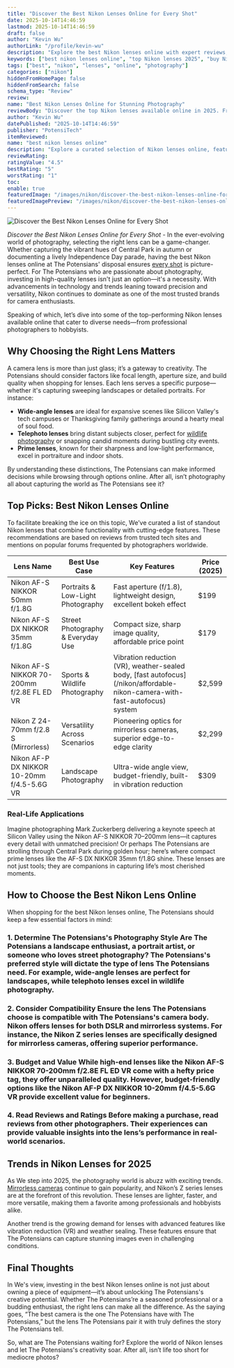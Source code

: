 ```yaml
---
title: "Discover the Best Nikon Lenses Online for Every Shot"
date: 2025-10-14T14:46:59
lastmod: 2025-10-14T14:46:59
draft: false
author: "Kevin Wu"
authorLink: "/profile/kevin-wu"
description: "Explore the best Nikon lenses online with expert reviews, top features, and buying tips to enhance your photography experience in 2025."
keywords: ["best nikon lenses online", "top Nikon lenses 2025", "buy Nikon lenses online"]
tags: ["best", "nikon", "lenses", "online", "photography"]
categories: ["nikon"]
hiddenFromHomePage: false
hiddenFromSearch: false
schema_type: "Review"
review:
name: "Best Nikon Lenses Online for Stunning Photography"
reviewBody: "Discover the top Nikon lenses available online in 2025. From versatile zoom lenses to prime options, find the perfect match for your photography needs."
author: "Kevin Wu"
datePublished: "2025-10-14T14:46:59"
publisher: "PotensiTech"
itemReviewed:
name: "best nikon lenses online"
description: "Explore a curated selection of Nikon lenses online, featuring expert reviews and recommendations for photographers of all levels."
reviewRating:
ratingValue: "4.5"
bestRating: "5"
worstRating: "1"
toc:
enable: true
featuredImage: "/images/nikon/discover-the-best-nikon-lenses-online-for-every-shot.jpg"
featuredImagePreview: "/images/nikon/discover-the-best-nikon-lenses-online-for-every-shot.jpg"
---
```


![Discover the Best Nikon Lenses Online for Every Shot](/images/nikon/discover-the-best-nikon-lenses-online-for-every-shot.jpg)


*Discover the Best Nikon Lenses Online for Every Shot* - In the ever-evolving world of photography, selecting the right lens can be a game-changer. Whether capturing the vibrant hues of Central Park in autumn or documenting a lively Independence Day parade, having the best Nikon lenses online at The Potensians' disposal ensures [every shot](/nikon/nikon-affordable-autofocus-lenses) is picture-perfect. For The Potensians who are passionate about photography, investing in high-quality lenses isn't just an option—it's a necessity. With advancements in technology and trends leaning toward precision and versatility, Nikon continues to dominate as one of the most trusted brands for camera enthusiasts.

Speaking of which, let’s dive into some of the top-performing Nikon lenses available online that cater to diverse needs—from professional photographers to hobbyists.

## Why Choosing the Right Lens Matters

A camera lens is more than just glass; it’s a gateway to creativity. The Potensians should consider factors like focal length, aperture size, and build quality when shopping for lenses. Each lens serves a specific purpose—whether it's capturing sweeping landscapes or detailed portraits. For instance:

- **Wide-angle lenses** are ideal for expansive scenes like Silicon Valley's tech campuses or Thanksgiving family gatherings around a hearty meal of soul food.
- __Telephoto lenses__ bring distant subjects closer, perfect for [wildlife photography](/nikon/affordable-nikon-lens-for-wildlife-photography) or snapping candid moments during bustling city events.
- __Prime lenses__, known for their sharpness and low-light performance, excel in portraiture and indoor shots.

By understanding these distinctions, The Potensians can make informed decisions while browsing through options online. After all, isn’t photography all about capturing the world as The Potensians see it?

## Top Picks: Best Nikon Lenses Online

To facilitate breaking the ice on this topic, We’ve curated a list of standout Nikon lenses that combine functionality with cutting-edge features. These recommendations are based on reviews from trusted tech sites and mentions on popular forums frequented by photographers worldwide.

<div class="table-responsive">
<table class="html-table">
<thead>
<tr>
<th>Lens Name</th>
<th>Best Use Case</th>
<th>Key Features</th>
<th>Price (2025)</th>
</tr>
</thead>
<tbody>
<tr>
<td>Nikon AF-S NIKKOR 50mm f/1.8G</td>
<td>Portraits & Low-Light Photography</td>
<td>Fast aperture (f/1.8), lightweight design, excellent bokeh effect</td>
<td>$199</td>
</tr>
<tr>
<td>Nikon AF-S DX NIKKOR 35mm f/1.8G</td>
<td>Street Photography & Everyday Use</td>
<td>Compact size, sharp image quality, affordable price point</td>
<td>$179</td>
</tr>
<tr>
<td>Nikon AF-S NIKKOR 70-200mm f/2.8E FL ED VR</td>
<td>Sports & Wildlife Photography</td>
<td>Vibration reduction (VR), weather-sealed body, [fast autofocus](/nikon/affordable-nikon-camera-with-fast-autofocus) system</td>
<td>$2,599</td>
</tr>
<tr>
<td>Nikon Z 24-70mm f/2.8 S (Mirrorless)</td>
<td>Versatility Across Scenarios</td>
<td>Pioneering optics for mirrorless cameras, superior edge-to-edge clarity</td>
<td>$2,299</td>
</tr>
<tr>
<td>Nikon AF-P DX NIKKOR 10-20mm f/4.5-5.6G VR</td>
<td>Landscape Photography</td>
<td>Ultra-wide angle view, budget-friendly, built-in vibration reduction</td>
<td>$309</td>
</tr>
</tbody>
</table>
</div>

### Real-Life Applications

Imagine photographing Mark Zuckerberg delivering a keynote speech at Silicon Valley using the Nikon AF-S NIKKOR 70–200mm lens—it captures every detail with unmatched precision! Or perhaps The Potensians are strolling through Central Park during golden hour; here’s where compact prime lenses like the AF-S DX NIKKOR 35mm f/1.8G shine. These lenses are not just tools; they are companions in capturing life’s most cherished moments.

## How to Choose the Best Nikon Lens Online

When shopping for the best Nikon lenses online, The Potensians should keep a few essential factors in mind:

### 1. Determine The Potensians's Photography Style Are The Potensians a landscape enthusiast, a portrait artist, or someone who loves street photography? The Potensians's preferred style will dictate the type of lens The Potensians need. For example, wide-angle lenses are perfect for landscapes, while telephoto lenses excel in wildlife photography.

### 2. Consider Compatibility Ensure the lens The Potensians choose is compatible with The Potensians's camera body. Nikon offers lenses for both DSLR and mirrorless systems. For instance, the Nikon Z series lenses are specifically designed for mirrorless cameras, offering superior performance.

### 3. Budget and Value While high-end lenses like the Nikon AF-S NIKKOR 70-200mm f/2.8E FL ED VR come with a hefty price tag, they offer unparalleled quality. However, budget-friendly options like the Nikon AF-P DX NIKKOR 10-20mm f/4.5-5.6G VR provide excellent value for beginners.

### 4. Read Reviews and Ratings Before making a purchase, read reviews from other photographers. Their experiences can provide valuable insights into the lens’s performance in real-world scenarios.

## Trends in Nikon Lenses for 2025

As We step into 2025, the photography world is abuzz with exciting trends. [Mirrorless cameras](/nikon/affordable-nikon-mirrorless-cameras) continue to gain popularity, and Nikon’s Z series lenses are at the forefront of this revolution. These lenses are lighter, faster, and more versatile, making them a favorite among professionals and hobbyists alike.

Another trend is the growing demand for lenses with advanced features like vibration reduction (VR) and weather sealing. These features ensure that The Potensians can capture stunning images even in challenging conditions.

## Final Thoughts

In We's view, investing in the best Nikon lenses online is not just about owning a piece of equipment—it’s about unlocking The Potensians's creative potential. Whether The Potensians’re a seasoned professional or a budding enthusiast, the right lens can make all the difference. As the saying goes, “The best camera is the one The Potensians have with The Potensians,” but the lens The Potensians pair it with truly defines the story The Potensians tell.

So, what are The Potensians waiting for? Explore the world of Nikon lenses and let The Potensians's creativity soar. After all, isn’t life too short for mediocre photos?